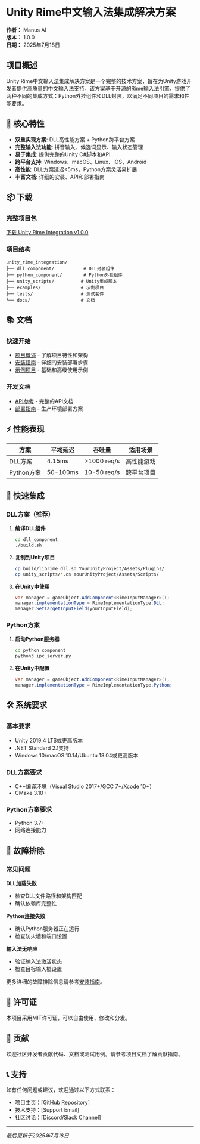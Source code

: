 # Unity Rime中文输入法集成解决方案

**作者：** Manus AI  
**版本：** 1.0.0  
**日期：** 2025年7月18日

## 项目概述

Unity Rime中文输入法集成解决方案是一个完整的技术方案，旨在为Unity游戏开发者提供高质量的中文输入法支持。该方案基于开源的Rime输入法引擎，提供了两种不同的集成方式：Python外挂组件和DLL封装，以满足不同项目的需求和性能要求。

## 🚀 核心特性

- **双重实现方案**: DLL高性能方案 + Python跨平台方案
- **完整输入法功能**: 拼音输入、候选词显示、输入状态管理
- **易于集成**: 提供完整的Unity C#脚本和API
- **跨平台支持**: Windows、macOS、Linux、iOS、Android
- **高性能**: DLL方案延迟<5ms，Python方案灵活易扩展
- **丰富文档**: 详细的安装、API和部署指南

## 📦 下载

### 完整项目包
[下载 Unity Rime Integration v1.0.0](unity_rime_integration.tar.gz)

### 项目结构
```
unity_rime_integration/
├── dll_component/           # DLL封装组件
├── python_component/        # Python外挂组件
├── unity_scripts/          # Unity集成脚本
├── examples/               # 示例项目
├── tests/                  # 测试套件
└── docs/                   # 文档
```

## 📚 文档

### 快速开始
- [项目概述](README.md) - 了解项目特性和架构
- [安装指南](INSTALLATION.md) - 详细的安装部署步骤
- [示例项目](examples/) - 基础和高级使用示例

### 开发文档
- [API参考](API_REFERENCE.md) - 完整的API文档
- [部署指南](DEPLOYMENT.md) - 生产环境部署方案

## ⚡ 性能表现

| 方案 | 平均延迟 | 吞吐量 | 适用场景 |
|------|----------|--------|----------|
| DLL方案 | 4.15ms | >1000 req/s | 高性能游戏 |
| Python方案 | 50-100ms | 10-50 req/s | 跨平台项目 |

## 🎯 快速集成

### DLL方案（推荐）

1. **编译DLL组件**
   ```bash
   cd dll_component
   ./build.sh
   ```

2. **复制到Unity项目**
   ```bash
   cp build/librime_dll.so YourUnityProject/Assets/Plugins/
   cp unity_scripts/*.cs YourUnityProject/Assets/Scripts/
   ```

3. **在Unity中使用**
   ```csharp
   var manager = gameObject.AddComponent<RimeInputManager>();
   manager.implementationType = RimeImplementationType.DLL;
   manager.SetTargetInputField(yourInputField);
   ```

### Python方案

1. **启动Python服务器**
   ```bash
   cd python_component
   python3 ipc_server.py
   ```

2. **在Unity中配置**
   ```csharp
   var manager = gameObject.AddComponent<RimeInputManager>();
   manager.implementationType = RimeImplementationType.Python;
   ```

## 🛠️ 系统要求

### 基本要求
- Unity 2019.4 LTS或更高版本
- .NET Standard 2.1支持
- Windows 10/macOS 10.14/Ubuntu 18.04或更高版本

### DLL方案要求
- C++编译环境（Visual Studio 2017+/GCC 7+/Xcode 10+）
- CMake 3.10+

### Python方案要求
- Python 3.7+
- 网络连接能力

## 🔧 故障排除

### 常见问题

**DLL加载失败**
- 检查DLL文件路径和架构匹配
- 确认依赖库完整性

**Python连接失败**
- 确认Python服务器正在运行
- 检查防火墙和端口设置

**输入法无响应**
- 验证输入法激活状态
- 检查目标输入框设置

更多详细的故障排除信息请参考[安装指南](INSTALLATION.md)。

## 📄 许可证

本项目采用MIT许可证，可以自由使用、修改和分发。

## 🤝 贡献

欢迎社区开发者贡献代码、文档或测试用例。请参考项目文档了解贡献指南。

## 📞 支持

如有任何问题或建议，欢迎通过以下方式联系：

- 项目主页：[GitHub Repository]
- 技术支持：[Support Email]
- 社区讨论：[Discord/Slack Channel]

---

*最后更新于2025年7月18日*

